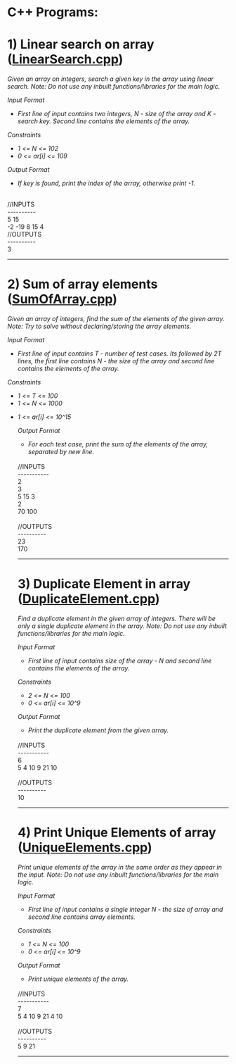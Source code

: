 <h1>C++ Programs:</h1>

# 1) Linear search on array (<a href="https://github.com/JamesyJoseph/ArrayPrograms_cpp/blob/main/LinearSearch.cpp">LinearSearch.cpp</a>)
<p><i>Given an array on integers, search a given key in the array using linear search.
Note: Do not use any inbuilt functions/libraries for the main logic.</i></p>
<i>
  Input Format
  
<ul><li>First line of input contains two integers, N - size of the array and K - search key. Second line contains the elements of the array.</li></ul>

Constraints

<ul><li>1 <= N <= 102</li>
<li>0 <= ar[i] <= 109</li></ul>

Output Format

<ul><li>If key is found, print the index of the array, otherwise print -1.</li></ul>
</i>
<br>//INPUTS<br>
----------<br>
5 15<br>
-2 -19 8 15 4
<br>//OUTPUTS<br>
----------<br>
3<br>


<hr> 

# 2) Sum of array elements (<a href="https://github.com/JamesyJoseph/ArrayPrograms_cpp/blob/main/SumOfArray.cpp">SumOfArray.cpp</a>)
<p><i>Given an array of integers, find the sum of the elements of the given array.
Note: Try to solve without declaring/storing the array elements.</i></p>
<i>
  Input Format
  
<ul><li>First line of input contains T - number of test cases. Its followed by 2T lines, the first line contains N - the size of the array and second line contains the elements of the array.</li></ul>

Constraints

<ul><li>1 <= T <= 100</li>
<li>1 <= N <= 1000</li></ul>
<ul><li>1 <= ar[i] <= 10^15</li>

Output Format

<ul><li>For each test case, print the sum of the elements of the array, separated by new line.</li></ul>
</i>
<br>//INPUTS<br>
-----------<br>
2<br>
3<br>
5 15 3 <br>
2<br>
70 100<br>
<br>//OUTPUTS<br>
----------<br>
23<br>
170<br>

<hr> 

# 3) Duplicate Element in array (<a href="https://github.com/JamesyJoseph/ArrayPrograms_cpp/blob/main/DuplicateElement.cpp">DuplicateElement.cpp</a>)
<p><i>Find a duplicate element in the given array of integers. There will be only a single duplicate element in the array.
Note: Do not use any inbuilt functions/libraries for the main logic.</i></p>
<i>
  Input Format
  
<ul><li>First line of input contains size of the array - N and second line contains the elements of the array.</li></ul>

Constraints

<ul><li>2 <= N <= 100</li>
<li>0 <= ar[i] <= 10^9</li></ul>

Output Format

<ul><li>Print the duplicate element from the given array.</li></ul>
</i>
<br>//INPUTS<br>
-----------<br>
6<br>
5 4 10 9 21 10<br>
<br>//OUTPUTS<br>
----------<br>
10<br>

<hr> 

# 4) Print Unique Elements of array (<a href="https://github.com/JamesyJoseph/ArrayPrograms_cpp/blob/main/UniqueElements.cpp">UniqueElements.cpp</a>)
<p><i>Print unique elements of the array in the same order as they appear in the input.
Note: Do not use any inbuilt functions/libraries for the main logic.</i></p>
<i>
  Input Format
  
<ul><li>First line of input contains a single integer N - the size of array and second line contains array elements.</li></ul>

Constraints

<ul><li>1 <= N <= 100</li>
<li>0 <= ar[i] <= 10^9</li></ul>

Output Format

<ul><li>Print unique elements of the array.</li></ul>
</i>
<br>//INPUTS<br>
-----------<br>
7<br>
5 4 10 9 21 4 10<br>
<br>//OUTPUTS<br>
----------<br>
5 9 21<br>

<hr> 

